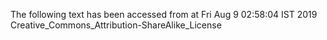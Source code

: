 The following text has been accessed from at Fri Aug 9 02:58:04 IST 2019
Creative_Commons_Attribution-ShareAlike_License
